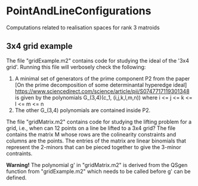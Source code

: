 # PointAndLineConfigurations
Computations related to realisation spaces for rank 3 matroids

## 3x4 grid example
The file "gridExample.m2" contains code for studying the ideal of the '3x4 grid'. Running this file will verbosely check the following:
1. A minimal set of generators of the prime component P2 from the paper [On the prime decomposition of some determinantal hyperedge ideal] https://www.sciencedirect.com/science/article/pii/S0747717119301348 is given by the polynomials G_(3,4)(c_1, (i,j,k,l,m,n)) where i <= j <= k <= l <= m <= n
2. The other G_(3,4) polynomials are contained inside P2.

The file "gridMatrix.m2" contains code for studying the lifting problem for a grid, i.e., when can 12 points on a line be lifted to a 3x4 grid?
The file contains the matrix M whose rows are the colinearity constraints and columns are the points. The entries of the matrix are linear binomials that
represent the 2-minors that can be pieced together to give the 3-minor contraints.

**Warning!** The polynomial g' in "gridMatrix.m2" is derived from the QSgen function from "gridExample.m2" which needs to be called before g' can be defined.
